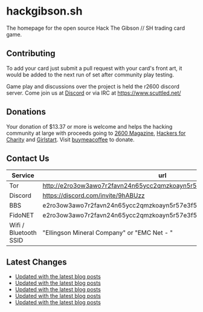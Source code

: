 # hackgibson.sh
The homepage for the open source Hack The Gibson // SH trading card game.


## Contributing

To add your card just submit a pull request with your card's front art, it would be added to the next run of set after community play testing.

Game play and discussions over the project is held the r2600 discord server. Come join us at [Discord](https://discord.com/invite/9hABUzz) or via IRC at https://www.scuttled.net/


## Donations

Your donation of $13.37 or more is welcome and helps the hacking community at large with proceeds going to [2600 Magazine](https://2600.com/), [Hackers for Charity](https://hackersforcharity.org) and [Girlstart](https://girlstart.org).  Visit [buymeacoffee](https://www.buymeacoffee.com/hackgibson.sh) to donate.


## Contact Us

Service | url
-|-
Tor | http://e2ro3ow3awo7r2favn24n65ycc2qmzkoayn5r57e3f56nvjwdcgg32ad.onion
Discord | https://discord.com/invite/9hABUzz
BBS | e2ro3ow3awo7r2favn24n65ycc2qmzkoayn5r57e3f56nvjwdcgg32ad.onion:23
FidoNET | e2ro3ow3awo7r2favn24n65ycc2qmzkoayn5r57e3f56nvjwdcgg32ad.onion:24554
Wifi / Bluetooth SSID | "Ellingson Mineral Company" or "EMC Net - <fidonet address>"

## Latest Changes
<!-- BLOG-POST-LIST:START -->
- [Updated with the latest blog posts](https://github.com/DFW2600/hackgibson.sh/commit/788d2385a3587c6eb760da3f5487a523a600eb6f)
- [Updated with the latest blog posts](https://github.com/DFW2600/hackgibson.sh/commit/4e7d9847f65a28495cd51cfc25510442f0a305d5)
- [Updated with the latest blog posts](https://github.com/DFW2600/hackgibson.sh/commit/e4890d76440a13c59035e6e1e3f167808f6273ec)
- [Updated with the latest blog posts](https://github.com/DFW2600/hackgibson.sh/commit/89a031a14e094f3ccb8eba8f97b7d7fa1cde4a3c)
- [Updated with the latest blog posts](https://github.com/DFW2600/hackgibson.sh/commit/14e959f1a05430674c7df993b88e705aaba11a21)
<!-- BLOG-POST-LIST:END -->
